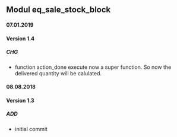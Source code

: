 ## Modul eq_sale_stock_block

#### 07.01.2019
#### Version 1.4
##### CHG
- function action_done execute now a super function. So now the delivered quantity will be calulated.

#### 08.08.2018
#### Version 1.3
##### ADD
- initial commit

